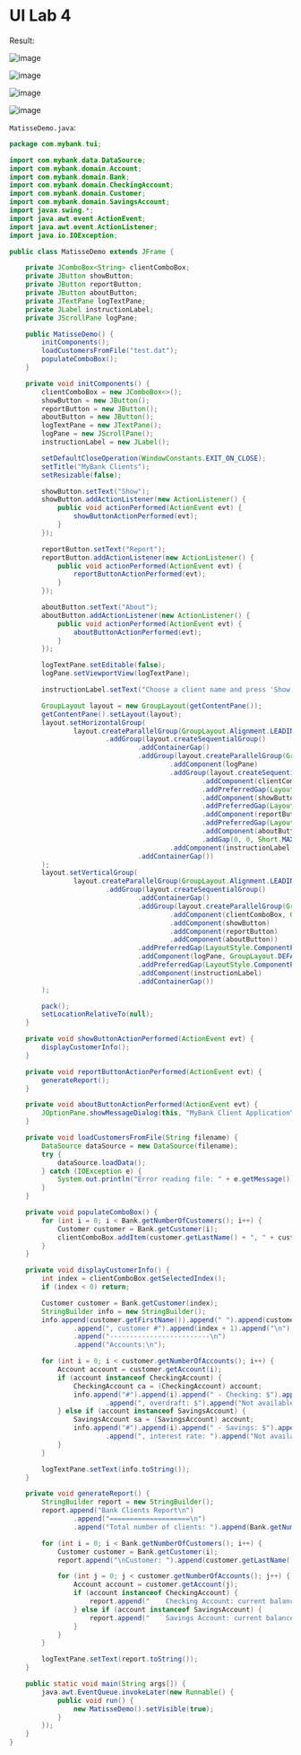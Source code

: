 # UI Lab 4
Result:

![image](https://github.com/ppc-ntu-khpi/gui-matisse-ieni-nei/assets/113203792/a9d8d6fc-c7bf-4b2b-85e2-0ec96ab1de98)

![image](https://github.com/ppc-ntu-khpi/gui-matisse-ieni-nei/assets/113203792/895416a8-de2e-4396-acbc-1ceec7cd9672)

![image](https://github.com/ppc-ntu-khpi/gui-matisse-ieni-nei/assets/113203792/ea81e4e4-0576-4551-8e1b-bdd96c28717a)

![image](https://github.com/ppc-ntu-khpi/gui-matisse-ieni-nei/assets/113203792/70b37c32-3b87-43f6-8fef-869a5e1e0b5d)

```MatisseDemo.java```:
```java
package com.mybank.tui;

import com.mybank.data.DataSource;
import com.mybank.domain.Account;
import com.mybank.domain.Bank;
import com.mybank.domain.CheckingAccount;
import com.mybank.domain.Customer;
import com.mybank.domain.SavingsAccount;
import javax.swing.*;
import java.awt.event.ActionEvent;
import java.awt.event.ActionListener;
import java.io.IOException;

public class MatisseDemo extends JFrame {

    private JComboBox<String> clientComboBox;
    private JButton showButton;
    private JButton reportButton;
    private JButton aboutButton;
    private JTextPane logTextPane;
    private JLabel instructionLabel;
    private JScrollPane logPane;

    public MatisseDemo() {
        initComponents();
        loadCustomersFromFile("test.dat");
        populateComboBox();
    }

    private void initComponents() {
        clientComboBox = new JComboBox<>();
        showButton = new JButton();
        reportButton = new JButton();
        aboutButton = new JButton();
        logTextPane = new JTextPane();
        logPane = new JScrollPane();
        instructionLabel = new JLabel();

        setDefaultCloseOperation(WindowConstants.EXIT_ON_CLOSE);
        setTitle("MyBank Clients");
        setResizable(false);

        showButton.setText("Show");
        showButton.addActionListener(new ActionListener() {
            public void actionPerformed(ActionEvent evt) {
                showButtonActionPerformed(evt);
            }
        });

        reportButton.setText("Report");
        reportButton.addActionListener(new ActionListener() {
            public void actionPerformed(ActionEvent evt) {
                reportButtonActionPerformed(evt);
            }
        });

        aboutButton.setText("About");
        aboutButton.addActionListener(new ActionListener() {
            public void actionPerformed(ActionEvent evt) {
                aboutButtonActionPerformed(evt);
            }
        });

        logTextPane.setEditable(false);
        logPane.setViewportView(logTextPane);

        instructionLabel.setText("Choose a client name and press 'Show' button");

        GroupLayout layout = new GroupLayout(getContentPane());
        getContentPane().setLayout(layout);
        layout.setHorizontalGroup(
                layout.createParallelGroup(GroupLayout.Alignment.LEADING)
                        .addGroup(layout.createSequentialGroup()
                                .addContainerGap()
                                .addGroup(layout.createParallelGroup(GroupLayout.Alignment.LEADING)
                                        .addComponent(logPane)
                                        .addGroup(layout.createSequentialGroup()
                                                .addComponent(clientComboBox, GroupLayout.PREFERRED_SIZE, 200, GroupLayout.PREFERRED_SIZE)
                                                .addPreferredGap(LayoutStyle.ComponentPlacement.RELATED)
                                                .addComponent(showButton)
                                                .addPreferredGap(LayoutStyle.ComponentPlacement.RELATED)
                                                .addComponent(reportButton)
                                                .addPreferredGap(LayoutStyle.ComponentPlacement.RELATED)
                                                .addComponent(aboutButton)
                                                .addGap(0, 0, Short.MAX_VALUE))
                                        .addComponent(instructionLabel, GroupLayout.DEFAULT_SIZE, GroupLayout.DEFAULT_SIZE, Short.MAX_VALUE))
                                .addContainerGap())
        );
        layout.setVerticalGroup(
                layout.createParallelGroup(GroupLayout.Alignment.LEADING)
                        .addGroup(layout.createSequentialGroup()
                                .addContainerGap()
                                .addGroup(layout.createParallelGroup(GroupLayout.Alignment.BASELINE)
                                        .addComponent(clientComboBox, GroupLayout.PREFERRED_SIZE, GroupLayout.DEFAULT_SIZE, GroupLayout.PREFERRED_SIZE)
                                        .addComponent(showButton)
                                        .addComponent(reportButton)
                                        .addComponent(aboutButton))
                                .addPreferredGap(LayoutStyle.ComponentPlacement.RELATED)
                                .addComponent(logPane, GroupLayout.DEFAULT_SIZE, 220, Short.MAX_VALUE)
                                .addPreferredGap(LayoutStyle.ComponentPlacement.RELATED)
                                .addComponent(instructionLabel)
                                .addContainerGap())
        );

        pack();
        setLocationRelativeTo(null);
    }

    private void showButtonActionPerformed(ActionEvent evt) {
        displayCustomerInfo();
    }

    private void reportButtonActionPerformed(ActionEvent evt) {
        generateReport();
    }

    private void aboutButtonActionPerformed(ActionEvent evt) {
        JOptionPane.showMessageDialog(this, "MyBank Client Application\nVersion 1.0", "About", JOptionPane.INFORMATION_MESSAGE);
    }

    private void loadCustomersFromFile(String filename) {
        DataSource dataSource = new DataSource(filename);
        try {
            dataSource.loadData();
        } catch (IOException e) {
            System.out.println("Error reading file: " + e.getMessage());
        }
    }

    private void populateComboBox() {
        for (int i = 0; i < Bank.getNumberOfCustomers(); i++) {
            Customer customer = Bank.getCustomer(i);
            clientComboBox.addItem(customer.getLastName() + ", " + customer.getFirstName());
        }
    }

    private void displayCustomerInfo() {
        int index = clientComboBox.getSelectedIndex();
        if (index < 0) return;

        Customer customer = Bank.getCustomer(index);
        StringBuilder info = new StringBuilder();
        info.append(customer.getFirstName()).append(" ").append(customer.getLastName())
                .append(", customer #").append(index + 1).append("\n")
                .append("-------------------------\n")
                .append("Accounts:\n");

        for (int i = 0; i < customer.getNumberOfAccounts(); i++) {
            Account account = customer.getAccount(i);
            if (account instanceof CheckingAccount) {
                CheckingAccount ca = (CheckingAccount) account;
                info.append("#").append(i).append(" - Checking: $").append(ca.getBalance())
                        .append(", overdraft: $").append("Not available").append("\n");
            } else if (account instanceof SavingsAccount) {
                SavingsAccount sa = (SavingsAccount) account;
                info.append("#").append(i).append(" - Savings: $").append(sa.getBalance())
                        .append(", interest rate: ").append("Not available").append("\n");
            }
        }

        logTextPane.setText(info.toString());
    }

    private void generateReport() {
        StringBuilder report = new StringBuilder();
        report.append("Bank Clients Report\n")
                .append("====================\n")
                .append("Total number of clients: ").append(Bank.getNumberOfCustomers()).append("\n");

        for (int i = 0; i < Bank.getNumberOfCustomers(); i++) {
            Customer customer = Bank.getCustomer(i);
            report.append("\nCustomer: ").append(customer.getLastName()).append(", ").append(customer.getFirstName()).append("\n");

            for (int j = 0; j < customer.getNumberOfAccounts(); j++) {
                Account account = customer.getAccount(j);
                if (account instanceof CheckingAccount) {
                    report.append("    Checking Account: current balance is ").append(account.getBalance()).append("\n");
                } else if (account instanceof SavingsAccount) {
                    report.append("    Savings Account: current balance is ").append(account.getBalance()).append("\n");
                }
            }
        }

        logTextPane.setText(report.toString());
    }

    public static void main(String args[]) {
        java.awt.EventQueue.invokeLater(new Runnable() {
            public void run() {
                new MatisseDemo().setVisible(true);
            }
        });
    }
}

```
